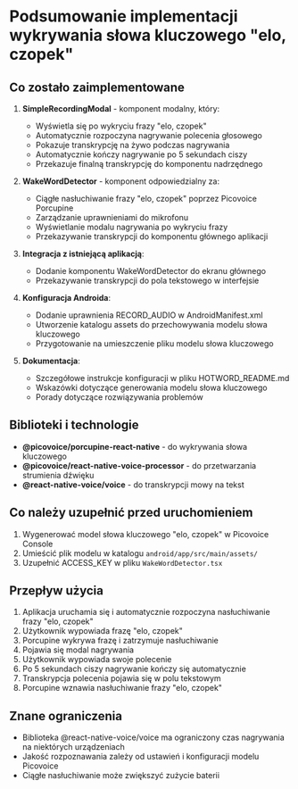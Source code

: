 # Podsumowanie implementacji wykrywania słowa kluczowego "elo, czopek"

## Co zostało zaimplementowane

1. **SimpleRecordingModal** - komponent modalny, który:

   - Wyświetla się po wykryciu frazy "elo, czopek"
   - Automatycznie rozpoczyna nagrywanie polecenia głosowego
   - Pokazuje transkrypcję na żywo podczas nagrywania
   - Automatycznie kończy nagrywanie po 5 sekundach ciszy
   - Przekazuje finalną transkrypcję do komponentu nadrzędnego

2. **WakeWordDetector** - komponent odpowiedzialny za:

   - Ciągłe nasłuchiwanie frazy "elo, czopek" poprzez Picovoice Porcupine
   - Zarządzanie uprawnieniami do mikrofonu
   - Wyświetlanie modalu nagrywania po wykryciu frazy
   - Przekazywanie transkrypcji do komponentu głównego aplikacji

3. **Integracja z istniejącą aplikacją**:

   - Dodanie komponentu WakeWordDetector do ekranu głównego
   - Przekazywanie transkrypcji do pola tekstowego w interfejsie

4. **Konfiguracja Androida**:

   - Dodanie uprawnienia RECORD_AUDIO w AndroidManifest.xml
   - Utworzenie katalogu assets do przechowywania modelu słowa kluczowego
   - Przygotowanie na umieszczenie pliku modelu słowa kluczowego

5. **Dokumentacja**:
   - Szczegółowe instrukcje konfiguracji w pliku HOTWORD_README.md
   - Wskazówki dotyczące generowania modelu słowa kluczowego
   - Porady dotyczące rozwiązywania problemów

## Biblioteki i technologie

- **@picovoice/porcupine-react-native** - do wykrywania słowa kluczowego
- **@picovoice/react-native-voice-processor** - do przetwarzania strumienia dźwięku
- **@react-native-voice/voice** - do transkrypcji mowy na tekst

## Co należy uzupełnić przed uruchomieniem

1. Wygenerować model słowa kluczowego "elo, czopek" w Picovoice Console
2. Umieścić plik modelu w katalogu `android/app/src/main/assets/`
3. Uzupełnić ACCESS_KEY w pliku `WakeWordDetector.tsx`

## Przepływ użycia

1. Aplikacja uruchamia się i automatycznie rozpoczyna nasłuchiwanie frazy "elo, czopek"
2. Użytkownik wypowiada frazę "elo, czopek"
3. Porcupine wykrywa frazę i zatrzymuje nasłuchiwanie
4. Pojawia się modal nagrywania
5. Użytkownik wypowiada swoje polecenie
6. Po 5 sekundach ciszy nagrywanie kończy się automatycznie
7. Transkrypcja polecenia pojawia się w polu tekstowym
8. Porcupine wznawia nasłuchiwanie frazy "elo, czopek"

## Znane ograniczenia

- Biblioteka @react-native-voice/voice ma ograniczony czas nagrywania na niektórych urządzeniach
- Jakość rozpoznawania zależy od ustawień i konfiguracji modelu Picovoice
- Ciągłe nasłuchiwanie może zwiększyć zużycie baterii
